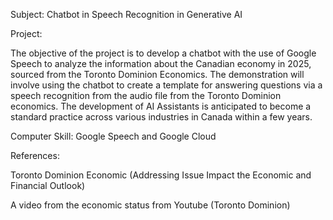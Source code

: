 Subject: Chatbot in Speech Recognition in Generative AI

Project:

The objective of the project is to develop a chatbot with the use of Google Speech to analyze the information about the Canadian economy in 2025, sourced from the Toronto Dominion Economics. The demonstration will involve using the chatbot to create a template for answering questions via a speech recognition from the audio file from the Toronto Dominion economics. The development of AI Assistants is anticipated to become a standard practice across various industries in Canada within a few years.

Computer Skill: Google Speech and Google Cloud

References:

Toronto Dominion Economic (Addressing Issue Impact the Economic and Financial Outlook)

A video from the economic status from Youtube (Toronto Dominion)
